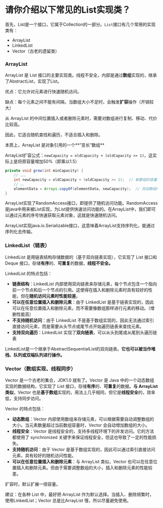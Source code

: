 # 请你介绍以下常见的List实现类？

首先，List是一个接口，它属于Collection的一部分。`List`接口有几个常用的实现类有：

-   ArrayList
-   LinkedList
-   Vector（古老的遗留类）

### **ArrayList**

ArrayList 是 List 接口的主要实现类。线程不安全，内部是通过**数组**实现的，继承了AbstractList，实现了List。

优点：它允许对元素进行快速随机访问。

缺点：每个元素之间不能有间隔，当数组大小不足时，会触发**扩容**操作（开销较大）

从 ArrayList 的中间位置插入或者删除元素时，需要对数组进行复制、移动、代价比较高。

因此，它适合随机查找和遍历，不适合插入和删除。

本质上，ArrayList 是对象引用的一个**”变长”数组** 

ArrayList扩容公式：`newCapacity = oldCapacity + (oldCapacity >> 1)`，这实际上是将原容量增加50%（即乘以1.5）

```java
private void grow(int minCapacity) {
   	// 。。。
    int newCapacity = oldCapacity + (oldCapacity >> 1);  // 新数组的容量
 	// 。。    
    elementData = Arrays.copyOf(elementData, newCapacity);  // 将旧数组中的数据进行copy
}
```

ArrayList实现了RandomAccess接口，即提供了随机访问功能。RandomAccess是java中用来被List实现，为List提供快速访问功能的。在ArrayList中，我们即可以通过元素的序号快速获取元素对象，这就是快速随机访问。

ArrayList实现java.io.Serializable接口，这意味着ArrayList支持序列化，能通过序列化去传输。

### LinkedList（链表）

LinkedList 是用链表结构存储数据的（基于双向链表实现），它实现了 List 接口和 Deque 接口，存储**有序**的、**可重复**的数据，**线程不安全。**

LinkedList 的特点包括：

-   **链表结构**：LinkedList 内部使用双向链表来存储元素，每个节点包含一个指向前一个节点和后一个节点的引用。这使得在插入和删除元素时具有较好的性能，但在**随机访问元素时性能较差**。
-   **可以在任意位置插入和删除元素**：由于 LinkedList 是基于链表实现的，因此可以在任意位置插入和删除元素，而不需要像数组那样进行元素的移动。（增删性能高）
-   **不支持随机访问**：由于 LinkedList 不是基于数组实现的，因此无法通过索引直接访问元素，而是需要从头节点或尾节点开始遍历链表来查找元素。
-   **支持双向遍历**：LinkedList 实现了**双向链表**，可以从头到尾或从尾到头遍历链表

LinkedList是一个继承于AbstractSequentialList的双向链表。**它也可以被当作堆栈、队列或双端队列进行操作。**

### Vector（数组实现、线程同步）

Vector 是一个古老的集合，JDK1.0 就有了。Vector 是 Java 中的一个动态数组实现的数据结构，它实现了 List 接口，存储**有序**的、**可重复**的数据。**与 ArrayList 类似**，Vector 也是**基于数组**实现的，用法上几乎相同，但它是**线程安全**的，效率低，支持同步访问。

Vector 的特点包括：

-   **动态数组**：Vector 内部使用数组来存储元素，可以根据需要自动调整数组的大小。当元素数量超过当前数组容量时，Vector 会自动增加数组的大小。
-   **线程安全**：Vector 是线程安全的，支持多线程环境下的并发访问。它的方法都使用了 synchronized 关键字来保证线程安全，但这也导致了一定的性能损失。
-   **支持随机访问**：由于 Vector 是基于数组实现的，因此可以通过索引直接访问元素，具有较好的随机访问性能。
-   **可以在任意位置插入和删除元素**：与 ArrayList 类似，Vector 也可以在任意位置插入和删除元素。但由于需要调整数组的大小，插入和删除元素的性能较差。

扩容时，默认扩展一倍容量。

建议：在各种 List 中，最好把 ArrayList 作为默认选择。当插入、删除频繁时，使用LinkedList；Vector 总是比ArrayList 慢，所以尽量避免使用。 
